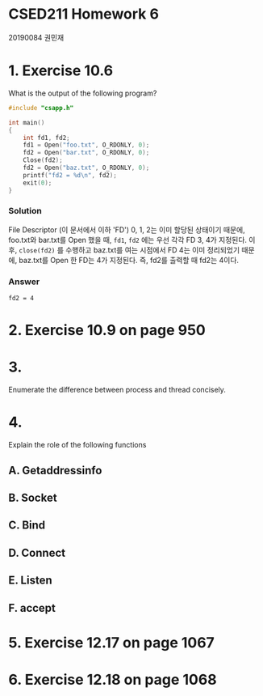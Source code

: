 CSED211 Homework 6
===

20190084 권민재



# 1. Exercise 10.6

What is the output of the following program?

```c
#include "csapp.h"

int main()
{
    int fd1, fd2;
    fd1 = Open("foo.txt", O_RDONLY, 0);
    fd2 = Open("bar.txt", O_RDONLY, 0);
    Close(fd2);
  	fd2 = Open("baz.txt", O_RDONLY, 0);
    printf("fd2 = %d\n", fd2);
    exit(0);
}
```



### Solution

File Descriptor (이 문서에서 이하 'FD') 0, 1, 2는 이미 할당된 상태이기 때문에, foo.txt와 bar.txt를 Open 했을 때, `fd1`, `fd2` 에는 우선 각각 FD 3, 4가 지정된다. 이후, `close(fd2)` 를 수행하고 baz.txt를 여는 시점에서 FD 4는 이미 정리되었기 때문에, baz.txt를 Open 한 FD는 4가 지정된다. 즉, fd2를 출력할 때 fd2는 4이다.

### Answer

```
fd2 = 4
```



# 2. Exercise 10.9 on page 950



# 3. 

Enumerate the difference between process and thread concisely.

# 4. 

Explain the role of the following functions

## A. Getaddressinfo

## B. Socket

## C. Bind

## D. Connect

## E. Listen

## F. accept



# 5. Exercise 12.17 on page 1067

# 6. Exercise 12.18 on page 1068
